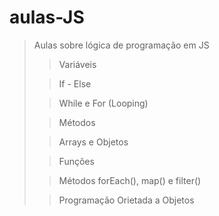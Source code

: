 # aulas-JS

> Aulas sobre lógica de programação em JS
>
>> Variáveis
>
>> If - Else
>
>> While e For (Looping)
>
>> Métodos
>
>> Arrays e Objetos
>
>> Funções
>
>> Métodos forEach(), map() e filter()
>
>> Programação Orietada a Objetos